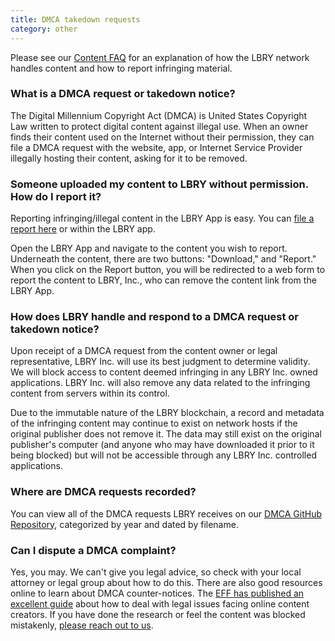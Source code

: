 ```yaml
---
title: DMCA takedown requests
category: other
---
```


Please see our [Content FAQ](/faq/content) for an explanation of how the LBRY network handles content and how to report infringing material.

### What is a DMCA request or takedown notice?

The Digital Millennium Copyright Act (DMCA) is United States Copyright Law written to protect digital content against illegal use. When an owner finds their content used on the Internet without their permission, they can file a DMCA request with the website, app, or Internet Service Provider illegally hosting their content, asking for it to be removed.

### Someone uploaded my content to LBRY without permission. How do I report it?

Reporting infringing/illegal content in the LBRY App is easy. You can [file a report here](/dmca) or within the LBRY app.

Open the LBRY App and navigate to the content you wish to report. Underneath the content, there are two buttons: "Download," and "Report." When you click on the Report button, you will be redirected to a web form to report the content to LBRY, Inc., who can remove the content link from the LBRY App.

### How does LBRY handle and respond to a DMCA request or takedown notice?

Upon receipt of a DMCA request from the content owner or legal representative, LBRY Inc. will use its best judgment to determine validity. We will block access to content deemed infringing in any LBRY Inc. owned applications. LBRY Inc. will also remove any data related to the infringing content from servers within its control.

Due to the immutable nature of the LBRY blockchain, a record and metadata of the infringing content may continue to exist on network hosts if the original publisher does not remove it. The data may still exist on the original publisher's computer (and anyone who may have downloaded it prior to it being blocked) but will not be accessible through any LBRY Inc. controlled applications.

### Where are DMCA requests recorded?

You can view all of the DMCA requests LBRY receives on our [DMCA GitHub Repository](https://github.com/lbryio/dmca), categorized by year and dated by filename.

### Can I dispute a DMCA complaint?

Yes, you may. We can't give you legal advice, so check with your local attorney or legal group about how to do this. There are also good resources online to learn about DMCA counter-notices. The [EFF has published an excellent guide](https://www.eff.org/issues/intellectual-property/guide-to-youtube-removals) about how to deal with legal issues facing online content creators. If you have done the research or feel the content was blocked mistakenly, [please reach out to us](mailto:help@lbry.com).
